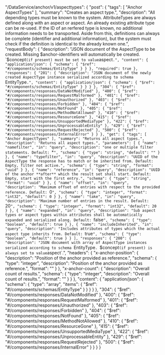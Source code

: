 "/DataService/anchor/v1/aspecttypes": {
            "post": {
                "tags": [
                    "Anchor AspectTypes"
                ],
                "summary": "Creates an aspect type.",
                "description": "All depending types must be known to the system. AttributeTypes are always defined along with an aspect or aspect. An already existing attribute type can be re-used. If the ID of an rerfered type is known, no additional information needs to be transported. Aside from this, definitions can always be complete (identifier and additional information), but the system must check if the definition is identical to the already known one.",
                "requestBody": {
                    "description": "JSON document of the AspectType to be created. Missing $anchor-identifiers will automatically be created. `$concept` (if present) must be set to value `aspect`.",
                    "content": {
                        "application/json": {
                            "schema": {
                                "$ref": "#/components/schemas/EntityType"
                            }
                        }
                    },
                    "required": true
                },
                "responses": {
                    "201": {
                        "description": "JSON document of the newly created AspectType instance serialized according to schema `EntityType`.",
                        "content": {
                            "application/json": {
                                "schema": {
                                    "$ref": "#/components/schemas/EntityType"
                                }
                            }
                        }
                    },
                    "304": {
                        "$ref": "#/components/responses/DataNotModified"
                    },
                    "400": {
                        "$ref": "#/components/responses/RequestMalformed"
                    },
                    "401": {
                        "$ref": "#/components/responses/Unauthorized"
                    },
                    "403": {
                        "$ref": "#/components/responses/Forbidden"
                    },
                    "404": {
                        "$ref": "#/components/responses/NotFound"
                    },
                    "405": {
                        "$ref": "#/components/responses/MethodNotAllowed"
                    },
                    "410": {
                        "$ref": "#/components/responses/ResourceGone"
                    },
                    "415": {
                        "$ref": "#/components/responses/UnsupportedMediaType"
                    },
                    "422": {
                        "$ref": "#/components/responses/UnprocessableEntity"
                    },
                    "429": {
                        "$ref": "#/components/responses/RequestRejected"
                    },
                    "500": {
                        "$ref": "#/components/responses/InternalError"
                    }
                }
            },
            "get": {
                "tags": [
                    "Anchor AspectTypes"
                ],
                "summary": "Returns all aspect types.",
                "description": "Returns all aspect types.",
                "parameters": [
                    {
                        "name": "namefilter",
                        "in": "query",
                        "description": "one or multiple filter statements. Default: `*`",
                        "schema": {
                            "type": "string",
                            "default": ""
                        }
                    },
                    {
                        "name": "typefilter",
                        "in": "query",
                        "description": "UUID of the AspectType the response has to match or be inherited from. Default: Empty, filter not active.",
                        "schema": {
                            "type": "string",
                            "format": "uuid"
                        }
                    },
                    {
                        "name": "reference",
                        "in": "query",
                        "description": "UUID of the anchor **after** which the result set shall start. Default: Empty, start with the first entry.",
                        "schema": {
                            "type": "string",
                            "format": "uuid"
                        }
                    },
                    {
                        "name": "offset",
                        "in": "query",
                        "description": "Maximum offset of entries with respect to the provided reference. Default: `0`",
                        "schema": {
                            "type": "integer",
                            "format": "int32",
                            "default": 0
                        }
                    },
                    {
                        "name": "take",
                        "in": "query",
                        "description": "Maximum number of entries in the result. Default: `20`",
                        "schema": {
                            "type": "integer",
                            "format": "int32",
                            "default": 20
                        }
                    },
                    {
                        "name": "expanded",
                        "in": "query",
                        "description": "Sub aspect types or aspect types within attributes shall be automatically expanded and serialized along. Default: `false`",
                        "schema": {
                            "type": "boolean",
                            "default": true
                        }
                    },
                    {
                        "name": "includeInherited",
                        "in": "query",
                        "description": "Includes attributes of types which the actual aspect type inherits from. Default: `true`",
                        "schema": {
                            "type": "boolean",
                            "default": true
                        }
                    }
                ],
                "responses": {
                    "200": {
                        "description": "JSON document with array of AspectType instances serialized according to schema `EntityType`. `$concept` (if present) is always set to value `aspect`.",
                        "headers": {
                            "x-anchor-position": {
                                "description": "Position of the anchor provided as reference.",
                                "schema": {
                                    "type": "integer",
                                    "description": "Position of the anchor provided as reference.",
                                    "format": ""
                                }
                            },
                            "x-anchor-count": {
                                "description": "Overall count of results.",
                                "schema": {
                                    "type": "integer",
                                    "description": "Overall count of results.",
                                    "format": ""
                                }
                            }
                        },
                        "content": {
                            "application/json": {
                                "schema": {
                                    "type": "array",
                                    "items": {
                                        "$ref": "#/components/schemas/EntityType"
                                    }
                                }
                            }
                        }
                    },
                    "304": {
                        "$ref": "#/components/responses/DataNotModified"
                    },
                    "400": {
                        "$ref": "#/components/responses/RequestMalformed"
                    },
                    "401": {
                        "$ref": "#/components/responses/Unauthorized"
                    },
                    "403": {
                        "$ref": "#/components/responses/Forbidden"
                    },
                    "404": {
                        "$ref": "#/components/responses/NotFound"
                    },
                    "405": {
                        "$ref": "#/components/responses/MethodNotAllowed"
                    },
                    "410": {
                        "$ref": "#/components/responses/ResourceGone"
                    },
                    "415": {
                        "$ref": "#/components/responses/UnsupportedMediaType"
                    },
                    "422": {
                        "$ref": "#/components/responses/UnprocessableEntity"
                    },
                    "429": {
                        "$ref": "#/components/responses/RequestRejected"
                    },
                    "500": {
                        "$ref": "#/components/responses/InternalError"
                    }
                }
            }
        }